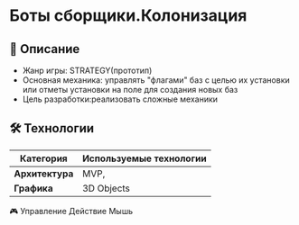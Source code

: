 # Боты сборщики.Колонизация 

## 📌 Описание
- Жанр игры: STRATEGY(прототип)
- Основная механика: управлять "флагами" баз с целью их установки или отметы установки на поле для создания новых баз
- Цель разработки:реализовать сложные механики

## 🛠 Технологии

| Категория       | Используемые технологии           |
|----------------|----------------------------------|
| **Архитектура** | MVP,                             |
| **Графика**    | 3D Objects                       |

🎮 Управление
Действие	Мышь
